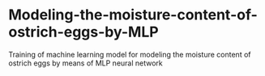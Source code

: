 # Modeling-the-moisture-content-of-ostrich-eggs-by-MLP
Training of machine learning model for modeling the moisture content of ostrich eggs by means of MLP neural network
